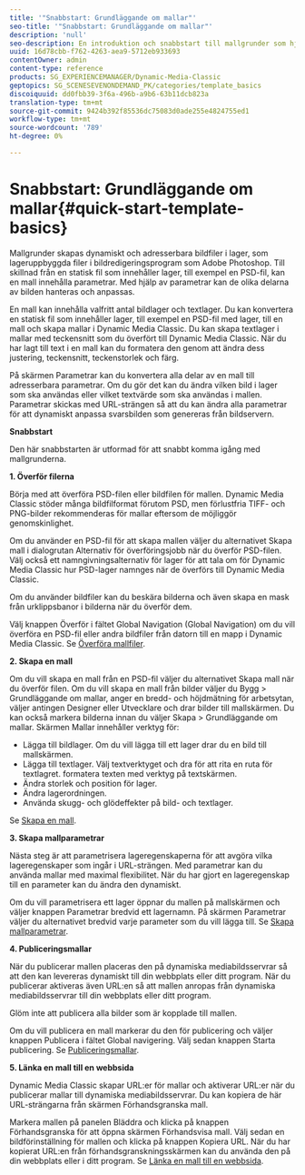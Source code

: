 ```yaml
---
title: '"Snabbstart: Grundläggande om mallar"'
seo-title: '"Snabbstart: Grundläggande om mallar"'
description: 'null'
seo-description: En introduktion och snabbstart till mallgrunder som hjälper dig att komma igång snabbt.
uuid: 16d78cbb-f762-4263-aea9-5712eb933693
contentOwner: admin
content-type: reference
products: SG_EXPERIENCEMANAGER/Dynamic-Media-Classic
geptopics: SG_SCENESEVENONDEMAND_PK/categories/template_basics
discoiquuid: dd0fbb39-3f6a-496b-a9b6-63b11dcb823a
translation-type: tm+mt
source-git-commit: 9424b392f85536dc75083d0ade255e4824755ed1
workflow-type: tm+mt
source-wordcount: '789'
ht-degree: 0%

---
```



# Snabbstart: Grundläggande om mallar{#quick-start-template-basics}

Mallgrunder skapas dynamiskt och adresserbara bildfiler i lager, som lageruppbyggda filer i bildredigeringsprogram som Adobe Photoshop. Till skillnad från en statisk fil som innehåller lager, till exempel en PSD-fil, kan en mall innehålla parametrar. Med hjälp av parametrar kan de olika delarna av bilden hanteras och anpassas.

En mall kan innehålla valfritt antal bildlager och textlager. Du kan konvertera en statisk fil som innehåller lager, till exempel en PSD-fil med lager, till en mall och skapa mallar i Dynamic Media Classic. Du kan skapa textlager i mallar med teckensnitt som du överfört till Dynamic Media Classic. När du har lagt till text i en mall kan du formatera den genom att ändra dess justering, teckensnitt, teckenstorlek och färg.

På skärmen Parametrar kan du konvertera alla delar av en mall till adresserbara parametrar. Om du gör det kan du ändra vilken bild i lager som ska användas eller vilket textvärde som ska användas i mallen. Parametrar skickas med URL-strängen så att du kan ändra alla parametrar för att dynamiskt anpassa svarsbilden som genereras från bildservern.

**Snabbstart**

Den här snabbstarten är utformad för att snabbt komma igång med mallgrunderna.

**1. Överför filerna**

Börja med att överföra PSD-filen eller bildfilen för mallen. Dynamic Media Classic stöder många bildfilformat förutom PSD, men förlustfria TIFF- och PNG-bilder rekommenderas för mallar eftersom de möjliggör genomskinlighet.

Om du använder en PSD-fil för att skapa mallen väljer du alternativet Skapa mall i dialogrutan Alternativ för överföringsjobb när du överför PSD-filen. Välj också ett namngivningsalternativ för lager för att tala om för Dynamic Media Classic hur PSD-lager namnges när de överförs till Dynamic Media Classic.

Om du använder bildfiler kan du beskära bilderna och även skapa en mask från urklippsbanor i bilderna när du överför dem.

Välj knappen Överför i fältet Global Navigation (Global Navigation) om du vill överföra en PSD-fil eller andra bildfiler från datorn till en mapp i Dynamic Media Classic. Se [Överföra mallfiler](uploading-template-files.md#uploading_template_files).

**2. Skapa en mall**

Om du vill skapa en mall från en PSD-fil väljer du alternativet Skapa mall när du överför filen. Om du vill skapa en mall från bilder väljer du Bygg > Grundläggande om mallar, anger en bredd- och höjdmätning för arbetsytan, väljer antingen Designer eller Utvecklare och drar bilder till mallskärmen. Du kan också markera bilderna innan du väljer Skapa > Grundläggande om mallar. Skärmen Mallar innehåller verktyg för:

* Lägga till bildlager. Om du vill lägga till ett lager drar du en bild till mallskärmen.
* Lägga till textlager. Välj textverktyget och dra för att rita en ruta för textlagret. formatera texten med verktyg på textskärmen.
* Ändra storlek och position för lager.
* Ändra lagerordningen.
* Använda skugg- och glödeffekter på bild- och textlager.

Se [Skapa en mall](creating-template.md#creating_a_template).

**3. Skapa mallparametrar**

Nästa steg är att parametrisera lageregenskaperna för att avgöra vilka lageregenskaper som ingår i URL-strängen. Med parametrar kan du använda mallar med maximal flexibilitet. När du har gjort en lageregenskap till en parameter kan du ändra den dynamiskt.

Om du vill parametrisera ett lager öppnar du mallen på mallskärmen och väljer knappen Parametrar bredvid ett lagernamn. På skärmen Parametrar väljer du alternativet bredvid varje parameter som du vill lägga till. Se [Skapa mallparametrar](creating-template-parameters.md#creating_template_parameters).

**4. Publiceringsmallar**

När du publicerar mallen placeras den på dynamiska mediabildsservrar så att den kan levereras dynamiskt till din webbplats eller ditt program. När du publicerar aktiveras även URL:en så att mallen anropas från dynamiska mediabildsservrar till din webbplats eller ditt program.

Glöm inte att publicera alla bilder som är kopplade till mallen.

Om du vill publicera en mall markerar du den för publicering och väljer knappen Publicera i fältet Global navigering. Välj sedan knappen Starta publicering. Se [Publiceringsmallar](publishing-templates.md#publishing_templates).

**5. Länka en mall till en webbsida**

Dynamic Media Classic skapar URL:er för mallar och aktiverar URL:er när du publicerar mallar till dynamiska mediabildsservrar. Du kan kopiera de här URL-strängarna från skärmen Förhandsgranska mall.

Markera mallen på panelen Bläddra och klicka på knappen Förhandsgranska för att öppna skärmen Förhandsvisa mall. Välj sedan en bildförinställning för mallen och klicka på knappen Kopiera URL. När du har kopierat URL:en från förhandsgranskningsskärmen kan du använda den på din webbplats eller i ditt program. Se [Länka en mall till en webbsida](linking-template-web-page.md#linking_a_template_to_a_web_page).
